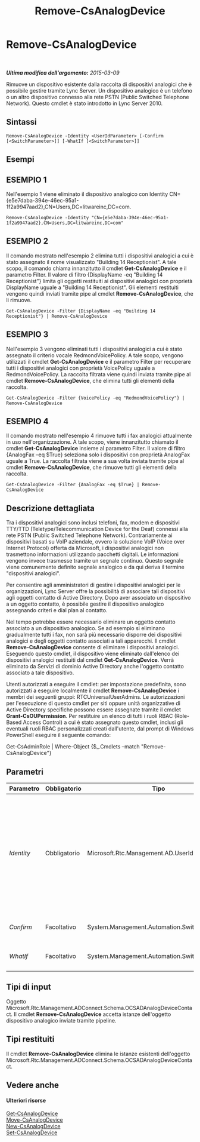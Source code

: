 ﻿---
title: Remove-CsAnalogDevice
TOCTitle: Remove-CsAnalogDevice
ms:assetid: 61250894-fde6-476d-aaa2-ec5692af02b3
ms:mtpsurl: https://technet.microsoft.com/it-it/library/Gg398433(v=OCS.15)
ms:contentKeyID: 49300738
ms.date: 08/24/2015
mtps_version: v=OCS.15
ms.translationtype: HT
---

# Remove-CsAnalogDevice

 

_**Ultima modifica dell'argomento:** 2015-03-09_

Rimuove un dispositivo esistente dalla raccolta di dispositivi analogici che è possibile gestire tramite Lync Server. Un dispositivo analogico è un telefono o un altro dispositivo connesso alla rete PSTN (Public Switched Telephone Network). Questo cmdlet è stato introdotto in Lync Server 2010.

## Sintassi

    Remove-CsAnalogDevice -Identity <UserIdParameter> [-Confirm [<SwitchParameter>]] [-WhatIf [<SwitchParameter>]]

## Esempi

## ESEMPIO 1

Nell'esempio 1 viene eliminato il dispositivo analogico con Identity CN={e5e7daba-394e-46ec-95a1-1f2a9947aad2},CN=Users,DC=litwareinc,DC=com.

    Remove-CsAnalogDevice -Identity "CN={e5e7daba-394e-46ec-95a1-1f2a9947aad2},CN=Users,DC=litwareinc,DC=com"

## ESEMPIO 2

Il comando mostrato nell'esempio 2 elimina tutti i dispositivi analogici a cui è stato assegnato il nome visualizzato "Building 14 Receptionist". A tale scopo, il comando chiama innanzitutto il cmdlet **Get-CsAnalogDevice** e il parametro Filter. Il valore di filtro {DisplayName -eq "Building 14 Receptionist"} limita gli oggetti restituiti ai dispositivi analogici con proprietà DisplayName uguale a "Building 14 Receptionist". Gli elementi restituiti vengono quindi inviati tramite pipe al cmdlet **Remove-CsAnalogDevice**, che li rimuove.

    Get-CsAnalogDevice -Filter {DisplayName -eq "Building 14 Receptionist"} | Remove-CsAnalogDevice

## ESEMPIO 3

Nell'esempio 3 vengono eliminati tutti i dispositivi analogici a cui è stato assegnato il criterio vocale RedmondVoicePolicy. A tale scopo, vengono utilizzati il cmdlet **Get-CsAnalogDevice** e il parametro Filter per recuperare tutti i dispositivi analogici con proprietà VoicePolicy uguale a RedmondVoicePolicy. La raccolta filtrata viene quindi inviata tramite pipe al cmdlet **Remove-CsAnalogDevice**, che elimina tutti gli elementi della raccolta.

    Get-CsAnalogDevice -Filter {VoicePolicy -eq "RedmondVoicePolicy"} | Remove-CsAnalogDevice

## ESEMPIO 4

Il comando mostrato nell'esempio 4 rimuove tutti i fax analogici attualmente in uso nell'organizzazione. A tale scopo, viene innanzitutto chiamato il cmdlet **Get-CsAnalogDevice** insieme al parametro Filter. Il valore di filtro {AnalogFax –eq $True} seleziona solo i dispositivi con proprietà AnalogFax uguale a True. La raccolta filtrata viene a sua volta inviata tramite pipe al cmdlet **Remove-CsAnalogDevice**, che rimuove tutti gli elementi della raccolta.

    Get-CsAnalogDevice -Filter {AnalogFax -eq $True} | Remove-CsAnalogDevice

## Descrizione dettagliata

Tra i dispositivi analogici sono inclusi telefoni, fax, modem e dispositivi TTY/TTD (Teletype/Telecommunication Device for the Deaf) connessi alla rete PSTN (Public Switched Telephone Network). Contrariamente ai dispositivi basati su VoIP aziendale, ovvero la soluzione VoIP (Voice over Internet Protocol) offerta da Microsoft, i dispositivi analogici non trasmettono informazioni utilizzando pacchetti digitali. Le informazioni vengono invece trasmesse tramite un segnale continuo. Questo segnale viene comunemente definito segnale analogico e da qui deriva il termine "dispositivi analogici".

Per consentire agli amministratori di gestire i dispositivi analogici per le organizzazioni, Lync Server offre la possibilità di associare tali dispositivi agli oggetti contatto di Active Directory. Dopo aver associato un dispositivo a un oggetto contatto, è possibile gestire il dispositivo analogico assegnando criteri e dial plan al contatto.

Nel tempo potrebbe essere necessario eliminare un oggetto contatto associato a un dispositivo analogico. Se ad esempio si eliminano gradualmente tutti i fax, non sarà più necessario disporre dei dispositivi analogici e degli oggetti contatto associati a tali apparecchi. Il cmdlet **Remove-CsAnalogDevice** consente di eliminare i dispositivi analogici. Eseguendo questo cmdlet, il dispositivo viene eliminato dall'elenco dei dispositivi analogici restituiti dal cmdlet **Get-CsAnalogDevice**. Verrà eliminato da Servizi di dominio Active Directory anche l'oggetto contatto associato a tale dispositivo.

Utenti autorizzati a eseguire il cmdlet: per impostazione predefinita, sono autorizzati a eseguire localmente il cmdlet **Remove-CsAnalogDevice** i membri dei seguenti gruppi: RTCUniversalUserAdmins. Le autorizzazioni per l'esecuzione di questo cmdlet per siti oppure unità organizzative di Active Directory specifiche possono essere assegnate tramite il cmdlet **Grant-CsOUPermission**. Per restituire un elenco di tutti i ruoli RBAC (Role-Based Access Control) a cui è stato assegnato questo cmdlet, inclusi gli eventuali ruoli RBAC personalizzati creati dall'utente, dal prompt di Windows PowerShell eseguire il seguente comando:

Get-CsAdminRole | Where-Object {$\_.Cmdlets –match "Remove-CsAnalogDevice"}

## Parametri


<table>
<colgroup>
<col style="width: 25%" />
<col style="width: 25%" />
<col style="width: 25%" />
<col style="width: 25%" />
</colgroup>
<thead>
<tr class="header">
<th>Parametro</th>
<th>Obbligatorio</th>
<th>Tipo</th>
<th>Descrizione</th>
</tr>
</thead>
<tbody>
<tr class="odd">
<td><p><em>Identity</em></p></td>
<td><p>Obbligatorio</p></td>
<td><p>Microsoft.Rtc.Management.AD.UserIdParameter</p></td>
<td><p>Identificatore univoco per il dispositivo analogico da rimuovere. I dispositivi analogici vengono identificati utilizzando il nome distinto (DN) Active Directory dell'oggetto contatto associato. Per impostazione predefinita, questi dispositivi utilizzano un identificatore univoco globale (GUID) come nome comune e pertanto presentano in genere una proprietà Identity simile alla seguente: CN={ce84964a-c4da-4622-ad34-c54ff3ed361f},OU=Redmond,DC=Litwareinc,DC=com. Per questo motivo, è possibile che risulti più semplice recuperare i dispositivi analogici tramite il cmdlet <strong>Get-CsAnalogDevice</strong> e quindi inviare tramite pipe al cmdlet <strong>Remove-CsAnalogDevice</strong> gli oggetti restituiti.</p></td>
</tr>
<tr class="even">
<td><p><em>Confirm</em></p></td>
<td><p>Facoltativo</p></td>
<td><p>System.Management.Automation.SwitchParameter</p></td>
<td><p>Viene visualizzata una richiesta di conferma prima di eseguire il comando.</p></td>
</tr>
<tr class="odd">
<td><p><em>WhatIf</em></p></td>
<td><p>Facoltativo</p></td>
<td><p>System.Management.Automation.SwitchParameter</p></td>
<td><p>Descrive ciò che accadrebbe se si eseguisse il comando senza eseguirlo realmente.</p></td>
</tr>
</tbody>
</table>


## Tipi di input

Oggetto Microsoft.Rtc.Management.ADConnect.Schema.OCSADAnalogDeviceContact. Il cmdlet **Remove-CsAnalogDevice** accetta istanze dell'oggetto dispositivo analogico inviate tramite pipeline.

## Tipi restituiti

Il cmdlet **Remove-CsAnalogDevice** elimina le istanze esistenti dell'oggetto Microsoft.Rtc.Management.ADConnect.Schema.OCSADAnalogDeviceContact.

## Vedere anche

#### Ulteriori risorse

[Get-CsAnalogDevice](get-csanalogdevice.md)  
[Move-CsAnalogDevice](move-csanalogdevice.md)  
[New-CsAnalogDevice](new-csanalogdevice.md)  
[Set-CsAnalogDevice](set-csanalogdevice.md)

